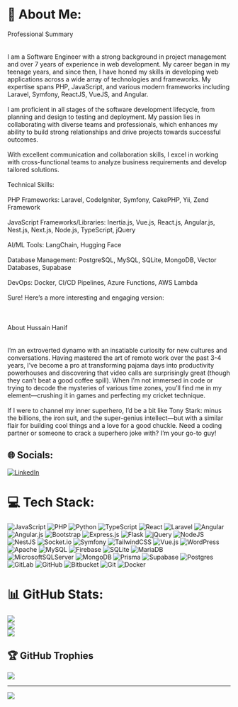 # 💫 About Me:
Professional Summary<br><br><br>I am a Software Engineer with a strong background in project management and over 7 years of experience in web development. My career began in my teenage years, and since then, I have honed my skills in developing web applications across a wide array of technologies and frameworks. My expertise spans PHP, JavaScript, and various modern frameworks including Laravel, Symfony, ReactJS, VueJS, and Angular.<br><br>I am proficient in all stages of the software development lifecycle, from planning and design to testing and deployment. My passion lies in collaborating with diverse teams and professionals, which enhances my ability to build strong relationships and drive projects towards successful outcomes.<br><br>With excellent communication and collaboration skills, I excel in working with cross-functional teams to analyze business requirements and develop tailored solutions.<br><br>Technical Skills:<br><br>PHP Frameworks: Laravel, CodeIgniter, Symfony, CakePHP, Yii, Zend Framework<br><br>JavaScript Frameworks/Libraries: Inertia.js, Vue.js, React.js, Angular.js, Nest.js, Next.js, Node.js, TypeScript, jQuery<br><br>AI/ML Tools: LangChain, Hugging Face<br><br>Database Management: PostgreSQL, MySQL, SQLite, MongoDB, Vector Databases, Supabase<br><br>DevOps: Docker, CI/CD Pipelines, Azure Functions, AWS Lambda<br><br>Sure! Here’s a more interesting and engaging version:<br><br><br><br>About Hussain Hanif<br><br><br>I’m an extroverted dynamo with an insatiable curiosity for new cultures and conversations. Having mastered the art of remote work over the past 3-4 years, I’ve become a pro at transforming pajama days into productivity powerhouses and discovering that video calls are surprisingly great (though they can’t beat a good coffee spill). When I’m not immersed in code or trying to decode the mysteries of various time zones, you’ll find me in my element—crushing it in games and perfecting my cricket technique.<br><br>If I were to channel my inner superhero, I’d be a bit like Tony Stark: minus the billions, the iron suit, and the super-genius intellect—but with a similar flair for building cool things and a love for a good chuckle. Need a coding partner or someone to crack a superhero joke with? I’m your go-to guy!


## 🌐 Socials:
[![LinkedIn](https://img.shields.io/badge/LinkedIn-%230077B5.svg?logo=linkedin&logoColor=white)](https://linkedin.com/in/hussaenhanif) 

# 💻 Tech Stack:
![JavaScript](https://img.shields.io/badge/javascript-%23323330.svg?style=for-the-badge&logo=javascript&logoColor=%23F7DF1E) ![PHP](https://img.shields.io/badge/php-%23777BB4.svg?style=for-the-badge&logo=php&logoColor=white) ![Python](https://img.shields.io/badge/python-3670A0?style=for-the-badge&logo=python&logoColor=ffdd54) ![TypeScript](https://img.shields.io/badge/typescript-%23007ACC.svg?style=for-the-badge&logo=typescript&logoColor=white) ![React](https://img.shields.io/badge/react-%2320232a.svg?style=for-the-badge&logo=react&logoColor=%2361DAFB) ![Laravel](https://img.shields.io/badge/laravel-%23FF2D20.svg?style=for-the-badge&logo=laravel&logoColor=white) ![Angular](https://img.shields.io/badge/angular-%23DD0031.svg?style=for-the-badge&logo=angular&logoColor=white) ![Angular.js](https://img.shields.io/badge/angular.js-%23E23237.svg?style=for-the-badge&logo=angularjs&logoColor=white) ![Bootstrap](https://img.shields.io/badge/bootstrap-%238511FA.svg?style=for-the-badge&logo=bootstrap&logoColor=white) ![Express.js](https://img.shields.io/badge/express.js-%23404d59.svg?style=for-the-badge&logo=express&logoColor=%2361DAFB) ![Flask](https://img.shields.io/badge/flask-%23000.svg?style=for-the-badge&logo=flask&logoColor=white) ![jQuery](https://img.shields.io/badge/jquery-%230769AD.svg?style=for-the-badge&logo=jquery&logoColor=white) ![NodeJS](https://img.shields.io/badge/node.js-6DA55F?style=for-the-badge&logo=node.js&logoColor=white) ![NestJS](https://img.shields.io/badge/nestjs-%23E0234E.svg?style=for-the-badge&logo=nestjs&logoColor=white) ![Socket.io](https://img.shields.io/badge/Socket.io-black?style=for-the-badge&logo=socket.io&badgeColor=010101) ![Symfony](https://img.shields.io/badge/symfony-%23000000.svg?style=for-the-badge&logo=symfony&logoColor=white) ![TailwindCSS](https://img.shields.io/badge/tailwindcss-%2338B2AC.svg?style=for-the-badge&logo=tailwind-css&logoColor=white) ![Vue.js](https://img.shields.io/badge/vue.js-%2335495e.svg?style=for-the-badge&logo=vuedotjs&logoColor=%234FC08D) ![WordPress](https://img.shields.io/badge/WordPress-%23117AC9.svg?style=for-the-badge&logo=WordPress&logoColor=white) ![Apache](https://img.shields.io/badge/apache-%23D42029.svg?style=for-the-badge&logo=apache&logoColor=white) ![MySQL](https://img.shields.io/badge/mysql-4479A1.svg?style=for-the-badge&logo=mysql&logoColor=white) ![Firebase](https://img.shields.io/badge/firebase-a08021?style=for-the-badge&logo=firebase&logoColor=ffcd34) ![SQLite](https://img.shields.io/badge/sqlite-%2307405e.svg?style=for-the-badge&logo=sqlite&logoColor=white) ![MariaDB](https://img.shields.io/badge/MariaDB-003545?style=for-the-badge&logo=mariadb&logoColor=white) ![MicrosoftSQLServer](https://img.shields.io/badge/Microsoft%20SQL%20Server-CC2927?style=for-the-badge&logo=microsoft%20sql%20server&logoColor=white) ![MongoDB](https://img.shields.io/badge/MongoDB-%234ea94b.svg?style=for-the-badge&logo=mongodb&logoColor=white) ![Prisma](https://img.shields.io/badge/Prisma-3982CE?style=for-the-badge&logo=Prisma&logoColor=white) ![Supabase](https://img.shields.io/badge/Supabase-3ECF8E?style=for-the-badge&logo=supabase&logoColor=white) ![Postgres](https://img.shields.io/badge/postgres-%23316192.svg?style=for-the-badge&logo=postgresql&logoColor=white) ![GitLab](https://img.shields.io/badge/gitlab-%23181717.svg?style=for-the-badge&logo=gitlab&logoColor=white) ![GitHub](https://img.shields.io/badge/github-%23121011.svg?style=for-the-badge&logo=github&logoColor=white) ![Bitbucket](https://img.shields.io/badge/bitbucket-%230047B3.svg?style=for-the-badge&logo=bitbucket&logoColor=white) ![Git](https://img.shields.io/badge/git-%23F05033.svg?style=for-the-badge&logo=git&logoColor=white) ![Docker](https://img.shields.io/badge/docker-%230db7ed.svg?style=for-the-badge&logo=docker&logoColor=white)
# 📊 GitHub Stats:
![](https://github-readme-stats.vercel.app/api?username=hussainHanif&theme=solarized-dark&hide_border=false&include_all_commits=false&count_private=false)<br/>
![](https://github-readme-streak-stats.herokuapp.com/?user=hussainHanif&theme=solarized-dark&hide_border=false)<br/>
![](https://github-readme-stats.vercel.app/api/top-langs/?username=hussainHanif&theme=solarized-dark&hide_border=false&include_all_commits=false&count_private=false&layout=compact)

## 🏆 GitHub Trophies
![](https://github-profile-trophy.vercel.app/?username=hussainHanif&theme=radical&no-frame=false&no-bg=true&margin-w=4)

---
[![](https://visitcount.itsvg.in/api?id=hussainHanif&icon=0&color=0)](https://visitcount.itsvg.in)

<!-- Proudly created with GPRM ( https://gprm.itsvg.in ) -->
